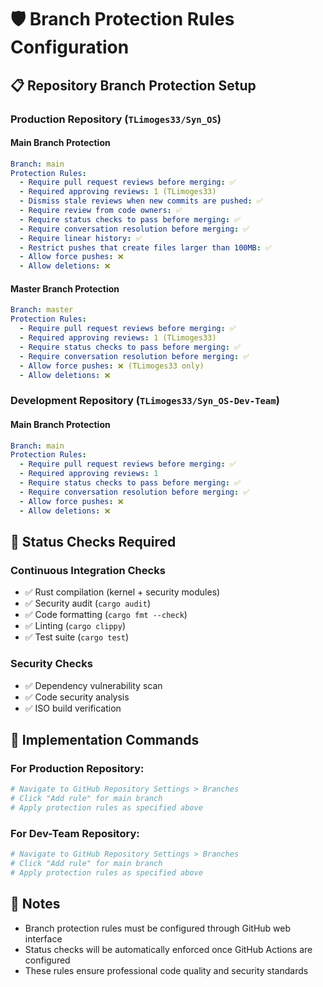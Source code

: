 # 🛡️ Branch Protection Rules Configuration

## 📋 Repository Branch Protection Setup

### **Production Repository (`TLimoges33/Syn_OS`)**

#### **Main Branch Protection**
```yaml
Branch: main
Protection Rules:
  - Require pull request reviews before merging: ✅
  - Required approving reviews: 1 (TLimoges33)
  - Dismiss stale reviews when new commits are pushed: ✅
  - Require review from code owners: ✅
  - Require status checks to pass before merging: ✅
  - Require conversation resolution before merging: ✅
  - Require linear history: ✅
  - Restrict pushes that create files larger than 100MB: ✅
  - Allow force pushes: ❌
  - Allow deletions: ❌
```

#### **Master Branch Protection**
```yaml
Branch: master  
Protection Rules:
  - Require pull request reviews before merging: ✅
  - Required approving reviews: 1 (TLimoges33)
  - Require status checks to pass before merging: ✅
  - Require conversation resolution before merging: ✅
  - Allow force pushes: ❌ (TLimoges33 only)
  - Allow deletions: ❌
```

### **Development Repository (`TLimoges33/Syn_OS-Dev-Team`)**

#### **Main Branch Protection**
```yaml
Branch: main
Protection Rules:
  - Require pull request reviews before merging: ✅
  - Required approving reviews: 1
  - Require status checks to pass before merging: ✅
  - Require conversation resolution before merging: ✅
  - Allow force pushes: ❌
  - Allow deletions: ❌
```

## 🔧 Status Checks Required

### **Continuous Integration Checks**
- ✅ Rust compilation (kernel + security modules)
- ✅ Security audit (`cargo audit`)
- ✅ Code formatting (`cargo fmt --check`)
- ✅ Linting (`cargo clippy`)
- ✅ Test suite (`cargo test`)

### **Security Checks**
- ✅ Dependency vulnerability scan
- ✅ Code security analysis
- ✅ ISO build verification

## 🎯 Implementation Commands

### **For Production Repository:**
```bash
# Navigate to GitHub Repository Settings > Branches
# Click "Add rule" for main branch
# Apply protection rules as specified above
```

### **For Dev-Team Repository:**
```bash
# Navigate to GitHub Repository Settings > Branches  
# Click "Add rule" for main branch
# Apply protection rules as specified above
```

## 📝 Notes
- Branch protection rules must be configured through GitHub web interface
- Status checks will be automatically enforced once GitHub Actions are configured
- These rules ensure professional code quality and security standards
